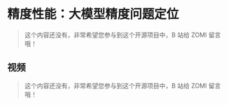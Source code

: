 <!--Copyright © ZOMI 适用于[License](https://github.com/Infrasys-AI/AIInfra)版权许可-->

# 精度性能：大模型精度问题定位

> 这个内容还没有，非常希望您参与到这个开源项目中，B 站给 ZOMI 留言哦！

## 视频

> 这个内容还没有，非常希望您参与到这个开源项目中，B 站给 ZOMI 留言哦！
